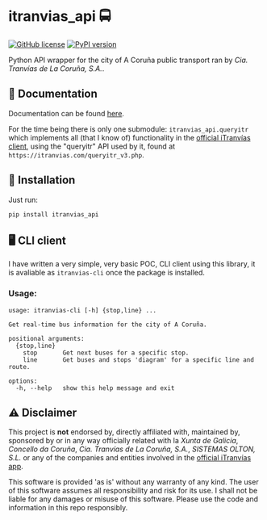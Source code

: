 # itranvias_api 🚍

[![GitHub license](https://img.shields.io/github/license/peprolinbot/itranvias_api)](https://github.com/peprolinbot/itranvias_api)
[![PyPI version](https://img.shields.io/pypi/v/itranvias_api?label=pypi%20package)](https://pypi.org/project/itranvias_api)

Python API wrapper for the city of A Coruña public transport ran by *Cia. Tranvías de La Coruña, S.A.*.

## 📜 Documentation

Documentation can be found [here](https://peprolinbot.github.io/itranvias_api). 

For the time being there is only one submodule: `itranvias_api.queryitr` which implements all (that I know of) functionality in the [official iTranvías client](https://itranvias.com/), using the "queryitr" API used by it, found at `https://itranvias.com/queryitr_v3.php`.

## 🔧 Installation

Just run:

``` bash
pip install itranvias_api
```

## 🖥️ CLI client

I have written a very simple, very basic POC, CLI client using this library, it is avaliable as `itranvias-cli` once the package is installed.

### Usage:
```
usage: itranvias-cli [-h] {stop,line} ...

Get real-time bus information for the city of A Coruña.

positional arguments:
  {stop,line}
    stop       Get next buses for a specific stop.
    line       Get buses and stops 'diagram' for a specific line and route.

options:
  -h, --help   show this help message and exit
```

## ⚠️ Disclaimer

This project is **not** endorsed by, directly affiliated with, maintained by, sponsored by or in any way officially related with la *Xunta de Galicia*, *Concello da Coruña*, *Cia. Tranvías de La Coruña, S.A.*, *SISTEMAS OLTON, S.L.* or any of the companies and entities involved in the [official iTranvías app](https://itranvias.com/).

This software is provided 'as is' without any warranty of any kind. The user of this software assumes all responsibility and risk for its use. I shall not be liable for any damages or misuse of this software. Please use the code and information in this repo responsibly.
